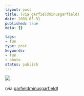 ```yaml
---
layout: post
title: (via garfieldminusgarfield)
date: 2008-05-31
published: true
meta: {}

tags:
- fun
type: post
keywords:
- fun
- photo
status: publish
---
```

![](http://media.eick.us/2011/05/fSymsOGXO9atet2eZk4Gi2tu_r1_500.png)<br /><br />(via [garfieldminusgarfield](http://garfieldminusgarfield.net/))
